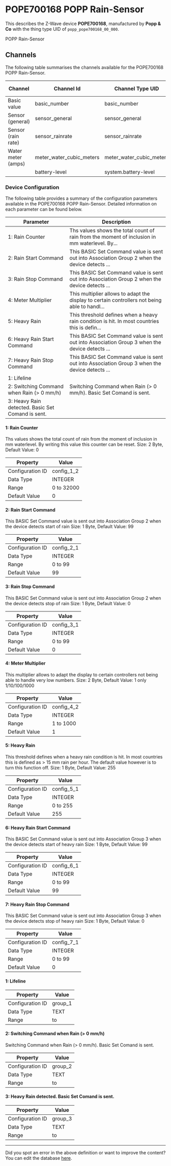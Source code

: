 
# POPE700168 POPP Rain-Sensor

This describes the Z-Wave device **POPE700168**, manufactured by **Popp &amp; Co** with the thing type UID of ```popp_pope700168_00_000```. 

POPP Rain-Sensor

## Channels
The following table summarises the channels available for the POPE700168 POPP Rain-Sensor.

| Channel | Channel Id | Channel Type UID | Category | Item Type |
|---------|------------|------------------|----------|-----------|
| Basic value | basic_number | basic_number |  |  |
| Sensor (general) | sensor_general | sensor_general |  | Number |
| Sensor (rain rate) | sensor_rainrate | sensor_rainrate | Humidity | Number |
| Water meter (amps) | meter_water_cubic_meters | meter_water_cubic_meters | Energy | Number |
|  | battery-level | system.battery-level |  |  |




### Device Configuration
The following table provides a summary of the configuration parameters available in the POPE700168 POPP Rain-Sensor.
Detailed information on each parameter can be found below.

| Parameter   | Description |
|-------------|-------------|
| 1: Rain Counter | Ths values shows the total count of rain from the moment of inclusion in mm waterlevel. By... |
| 2: Rain Start Command | This BASIC Set Command value is sent out into Association Group 2 when the device detects ... |
| 3: Rain Stop Command | This BASIC Set Command value is sent out into Association Group 2 when the device detects ... |
| 4: Meter Multiplier | This multiplier allows to adapt the display to certain controllers not being able to handl... |
| 5: Heavy Rain | This threshold defines when a heavy rain condition is hit. In most countries this is defin... |
| 6: Heavy Rain Start Command | This BASIC Set Command value is sent out into Association Group 3 when the device detects ... |
| 7: Heavy Rain Stop Command | This BASIC Set Command value is sent out into Association Group 3 when the device detects ... |
| 1: Lifeline |  |
| 2: Switching Command when Rain (&gt; 0 mm/h) | Switching Command when Rain (> 0 mm/h). Basic Set Comand is sent. |
| 3: Heavy Rain detected. Basic Set Comand is sent. |  |




#### 1: Rain Counter

Ths values shows the total count of rain from the moment of inclusion in mm waterlevel. By writing this value this counter can be reset. Size: 2 Byte, Default Value: 0


| Property         | Value    |
|------------------|----------|
| Configuration ID | config_1_2 |
| Data Type        | INTEGER |
| Range | 0 to 32000 |
| Default Value | 0 |






#### 2: Rain Start Command

This BASIC Set Command value is sent out into Association Group 2 when the device detects start of rain Size: 1 Byte, Default Value: 99


| Property         | Value    |
|------------------|----------|
| Configuration ID | config_2_1 |
| Data Type        | INTEGER |
| Range | 0 to 99 |
| Default Value | 99 |






#### 3: Rain Stop Command

This BASIC Set Command value is sent out into Association Group 2 when the device detects stop of rain Size: 1 Byte, Default Value: 0


| Property         | Value    |
|------------------|----------|
| Configuration ID | config_3_1 |
| Data Type        | INTEGER |
| Range | 0 to 99 |
| Default Value | 0 |






#### 4: Meter Multiplier

This multiplier allows to adapt the display to certain controllers not being able to handle very low numbers. Size: 2 Byte, Default Value: 1 only 1/10/100/1000


| Property         | Value    |
|------------------|----------|
| Configuration ID | config_4_2 |
| Data Type        | INTEGER |
| Range | 1 to 1000 |
| Default Value | 1 |






#### 5: Heavy Rain

This threshold defines when a heavy rain condition is hit. In most countries this is defined as > 15 mm rain per hour. The default value however is to turn this function off. Size: 1 Byte, Default Value: 255


| Property         | Value    |
|------------------|----------|
| Configuration ID | config_5_1 |
| Data Type        | INTEGER |
| Range | 0 to 255 |
| Default Value | 255 |






#### 6: Heavy Rain Start Command

This BASIC Set Command value is sent out into Association Group 3 when the device detects start of heavy rain Size: 1 Byte, Default Value: 99


| Property         | Value    |
|------------------|----------|
| Configuration ID | config_6_1 |
| Data Type        | INTEGER |
| Range | 0 to 99 |
| Default Value | 99 |






#### 7: Heavy Rain Stop Command

This BASIC Set Command value is sent out into Association Group 3 when the device detects stop of heavy rain Size: 1 Byte, Default Value: 0


| Property         | Value    |
|------------------|----------|
| Configuration ID | config_7_1 |
| Data Type        | INTEGER |
| Range | 0 to 99 |
| Default Value | 0 |






#### 1: Lifeline




| Property         | Value    |
|------------------|----------|
| Configuration ID | group_1 |
| Data Type        | TEXT |
| Range |  to  |






#### 2: Switching Command when Rain (&gt; 0 mm/h)

Switching Command when Rain (> 0 mm/h). Basic Set Comand is sent.


| Property         | Value    |
|------------------|----------|
| Configuration ID | group_2 |
| Data Type        | TEXT |
| Range |  to  |






#### 3: Heavy Rain detected. Basic Set Comand is sent.




| Property         | Value    |
|------------------|----------|
| Configuration ID | group_3 |
| Data Type        | TEXT |
| Range |  to  |






---

Did you spot an error in the above definition or want to improve the content?
You can edit the database [here](http://www.cd-jackson.com/index.php/zwave/zwave-device-database/zwave-device-list/devicesummary/588).

